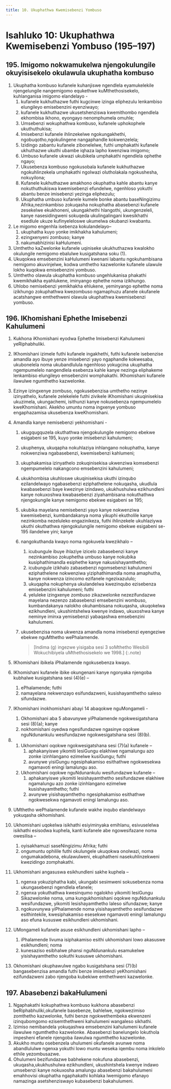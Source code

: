 ```yaml
---
title: 10. Ukuphathwa Kwemisebenzi Yombuso
---
```


# Isahluko 10: Ukuphathwa Kwemisebenzi Yombuso (195–197)

## 195. Imigomo nokwamukelwa njengokulungile okuyisisekelo okulawula ukuphatha kombuso

1.	Ukuphatha kombuso kufanele kuhanjiswe ngendlela eyamukelekile njengelungile nangemigomo equkethwe kuMthethosisekelo, kuhlanganisa imigomo elandelayo -
	1.	kufanele kukhuthazwe futhi kugcinwe izinga eliphezulu lenkambiso elungileyo emisebenzini eyenziwayo;
	1.	kufanele kukhuthazwe ukusetshenziswa kwemithombo ngendlela ekhombisa ikhono, eyongayo nenomphumela omuhle;
	1.	Umsebenzi wokuphathwa kombuso, kufanele uphokophele ukuthuthukisa;
	1.	Imisebenzi kufanele ihlinzekelwe ngokungakhethi, ngobuqotho,ngokulingene nangaphandle kokwenzelela;
	1.	Izidingo zabantu kufanele zibonelelwe, futhi umphakathi kufanele ukhuthazwe ukuthi ubambe iqhaza lapho kwenziwa imigomo;
	1.	Umbuso kufanele ukwazi ukubikela umphakathi ngendlela ophethe ngayo;
	1.	Ukusebenza kombuso ngokusobala kufanele kukhuthazwe ngokuhlinzekela umphakathi ngolwazi olutholakala ngokushesha, nokuyilona;
	1.	Kufanele kukhuthazwe amakhono okuphatha kahle abantu kanye nokuthuthukiswa kwemisebenzi efundelwe, ngenhloso yokuthi abantu benze imisebenzi yezinga eliphezulu;
	1.	Ukuphatha umbuso kufanele kumele bonke abantu baseNingizimu Afrika,nezinkambiso zokuqasha nokuphatha abasebenzi kufanele zesekelwe ekukhoneni, ukungakhethi hlangothi, ukungenzeleli, kanye nasesidingweni sokuqeda ukulingalingani kwesikhathi esedlule ukuze kufinyeleloswe ukumelwa okubanzi kwabantu.
2.	Le migomo engenhla isebenza kokulandelayo–
	1.	ukuphatha kuyo yonke imikhakha kahulumeni;
	1.	ezingxenyeni zombuso; kanye
	1.	nakumabhizinisi kaHulumeni.
3.	Umthetho kaZwelonke kufanele uqiniseke ukukhuthazwa kwalokho okulungile nemigomo ebalulwe kusigatshana soku (1).
4.	Ukuqokwa emsebenzini kaHulumeni kwenani labantu ngokuhambisana nemigomo akuvinjelwe, kodwa umthetho kazwelonke kufanele ulawule lokho kuqokwa emisebenzini yombuso.
5.	Umthetho olawula ukuphatha kombuso ungehlukanisa phakathi kwemikhakha eyahlukene, iminyango ephethe noma izikhungo.
6.	Uhlobo nemisebenzi yemikhakha ehlukene, yeminyango ephethe noma izikhungo zokuphathwa kwezombuso ngamaphuzu afanele okufanele acatshangwe emthethweni olawula ukuphathwa kwemisebenzi yombuso.

## 196. IKhomishani Ephethe Imisebenzi Kahulumeni

1.	Kukhona iKhomishani eyodwa Ephethe Imisebenzi Kahulumeni yeRiphabhuliki.
2.	IKhomishani izimele futhi kufanele ingakhethi, futhi kufanele isebenzise amandla ayo ibuye yenze imisebenzi yayo ngaphandle kokwesaba, ukubonelela noma ukubandlulula ngenhloso yokugcina ukuphatha ngempumelelo nangendlela esebenza kahle kanye nezinga eliphakeme lenkambiso elungileyo emsebenzini womphakathi. IKhomishani kufanele ilawulwe ngumthetho kazwelonke.
3.	Ezinye izingxenye zombuso, ngokusebenzisa umthetho nezinye izinyathelo, kufanele zelekelele futhi zivikele iKhomishani ukuqinisekisa ukuzimela, ukungachemi, isithunzi kanye nokusebenza ngempumelelo kweKhomishani. Akekho umuntu noma ingxenye yombuso engaphazamisa ukusebenza kweKhomishani.
4.	Amandla kanye nemisebenzi yekhomishani -
	1.	ukugqugquzela okuthathwa njengokulungile nemigomo ebekwe esigabeni se 195, kuyo yonke imisebenzi kahulumeni;
	1.	ukuphenya, ukuqapha nokuhlaziya inhlangano nokuphatha, kanye nokwenziwa ngabasebenzi, kwemisebenzi kahlumeni;
	1.	ukuphakamisa izinyathelo zokuqinisekisa ukwenziwa komsebenzi ngempumelelo nakangcono emsebenzini kahulumeni;
	1.	ukukhombisa ukuhloswe ukuqinisekisa ukuthi izinqubo ezilandelwayo ngabasebenzi eziphathelene nokuqasha, ukudlula kwabasebenzi baye kwezinye izindawo, ukukhushulwa ezikhundleni kanye nokuxoshwa kwabasebenzi ziyahambisana nokuthathwa njengokungile kanye nemigomo ebekwe esigabeni se 195;
	1.	ukubika mayelana nemisebenzi yayo kanye nokwenziwa kwemisebenzi, kumbandakanya noma yikuphi ekutholile kanye nezinkomba nezeluleko engazinikeza, futhi ihlinzekele ukuhlaziywa ukuthi okuthathwa njengokulungile nemigomo ebekwe esigabeni se-195 ilandelwe yini; kanye
	1.	nangokuthanda kwayo noma ngokuvela kwezikhalo –
		1.	icubungule ibuye ihlaziye izicelo zabasebenzi kanye nezinkambiso zokuphetha umbuso kanye nokubika kusiphathimandla esiphethe kanye nakusishayamthetho;
		1.	icubungule izikhalo zabasebenzi ngomsebenzi kahulumeni eziphathelene nokwenziwa yiziphathimandla noma amaphutha, kanye nokwenza izincomo ezifanele ngezixazululo;
		1.	ukuqapha nokuphenya ukulandelwa kwezinqubo ezisebenza emisebenzini kahulumeni; futhi
		1.	yeluleke izingxenye zombuso zikazwelonke nezezifundazwe mayelana nezenzo zabasebenzi emsebenzini wombuso, kumbandakanya nalokho okuhambisana nokuqasha, ukuqokelwa ezikhundleni, ukushintshelwa kwenye indawo, ukuxoshwa kanye neminye iminxa yemisebenzi yabaqashwa emsebenzini kahulumeni.
	1.	ukusebenzisa noma ukwenza amandla noma imisebenzi eyengeziwe ebekwe nguMthetho wePhalamende.

		> [Indima (g) ingezwe yisigaba sesi 3 soMthetho Wesibili Wokuchibiyela uMthethosisekelo we 1998.]
		{:.note}

5.	IKhomishani ibikela iPhalamende ngokusebenza kwayo.
6.	IKhomishani kufanele ibike okungenani kanye ngonyaka njengoba kubhalwe kusigatshana sesi (4)(e) –
	1.	ePhalamende; futhi
	1.	namayelana nekwenzayo esifundazweni, kusishayamthetho saleso sifundazwe.
7.	IKhomishani inokhomishani abayi 14 abaqokwe nguMongameli -
	1.	Okhomishani aba 5 abavunywe yiPhalamende ngokwesigatshana sesi (8)(a); kanye
	1.	nokhomishani oyedwa ngesifundazwe ngasinye oqokwe nguNdunankulu wesifundazwe ngokwesigatshana sesi (8)(b).
8.	
	1.	Ukhomishani oqokwe ngokwesigatshana sesi (7)(a) kufanele –
		1.	aphakanyiswe yikomiti lesiGungu elakhiwe ngamalungu azo zonke izinhlangano ezimelwe kusiGungu; futhi
		1.	avunywe yisiGungu ngesiphakamiso esithathwe ngokwesekwa ngamavoti eningi lamalungu aso.
	1.	Ukhomishani oqokwe nguNdunankulu wesifundazwe kufanele –
		1.	aphakanyiswe yikomiti lesishayamthetho sesifundazwe elakhiwe ngamalungu azo zonke izinhlangano ezimelwe kusishayamthetho; futhi
		1.	avunywe yisishayamthetho ngesiphakamiso esithathwe ngokwesekwa ngamavoti eningi lamalungu aso.
9.	UMthetho wePhalamende kufanele wakhe inqubo elandelwayo yokuqasha okhomishani.
10.	Ukhomishani uqokelwa isikhathi esiyiminyaka emihlanu, esivuselelwa isikhathi esisodwa kuphela, kanti kufanele abe ngowesifazane noma owesilisa –
	1.	oyisakhamuzi saseNingizimu Afrika; futhi
	1.	ongumuntu ophilile futhi okulungele ukuqokwa onolwazi, noma ongumakadebona, ekulawulweni, ekuphatheni nasekuhlinzekweni kwezidingo zomphakathi.
11.	Ukhomishani angasuswa esikhundleni sakhe kuphela –
	1.	ngenxa yokuziphatha kabi, ukungabi sesimweni sokusebenza noma ukungasebenzi ngendlela efanele;
	1.	ngenxa yokuthathwa kwesinqumo ngalokho yikomiti lesiGungu Sikazwelonke noma, uma kungukhomishani oqokwe nguNdunankulu wesifundazwe, yikomiti lesishayamthetho laleso sifundazwe; kanye
	1.	ngokuvunywa yiPhalamende noma yisishayamthetho sesifundazwe esithintekile, kwesiphakamiso esesekwe ngamavoti eningi lamalungu aso efuna kususwe esikhundleni ukhomishani.
12.	UMongameli kufanele asuse esikhundleni ukhomishani lapho –
	1.	iPhalamende livuma isiphakamiso esithi ukhomishani lowo akasuswe esikhundleni; noma
	1.	kunesaziso esibhalwe phansi nguNdunankulu esamukelwe yisishayamthetho sokuthi kususwe ukhomishani.
13.	Okhomishani okuphawulwe ngabo kusigatshana sesi (7)(b) bangasebenzisa amandla futhi benze imisebenzi yeKhomishani ezifundazweni zabo njengoba kubekiwe emthethweni kazwelonke.

## 197. Abasebenzi bakaHulumeni

1.	Ngaphakathi kokuphathwa kombuso kukhona abasebenzi beRiphabhuliki,okufanele basebenze, bahlelwe, ngokwezimiso zomthetho kazwelonke, futhi benze ngokwethembeka ekwenzeni izinqubomgomo ezisemthethweni kahulumeni wangaleso sikhathi.
2.	Izimiso nemibandela yokuqashwa emsebenzini kahulumeni kufanele ilawulwe ngumthetho kazwelonke. Abasebenzi banelungelo lokuthola impesheni efanele njengoba ilawulwa ngumthetho kazwelonke.
3.	Akukho muntu osebenzela uhulumeni okufanele avunwe noma abandlululwe ngenxa yokuthi lowo muntu weseka iqembu noma inkolelo ethile yezombusazwe.
4.	Ohulumeni bezifundazwe babhekene nokufuna abasebenzi, ukuqasha,ukukhushulwa ezikhundleni, ukushintshela kwenye indawo umsebenzi kanye nokuxosha amalungu abasebenzi bakahulumeni emahhovisi okuphatha ngaphakathi kohlaka lwemigomo efanayo namazinga asetshenziswayo kubasebenzi bakahulumeni.